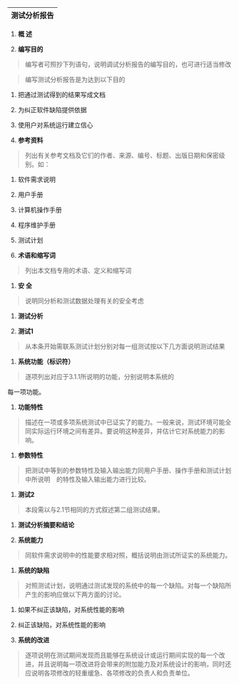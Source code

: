 | 测试分析报告 |
|--------------|


1.  **概 述**

2.  **编写目的**

>   编写者可照抄下列语句，说明调试分析报告的编写目的，也可进行适当修改

>   编写测试分析报告是为达到以下目的

1.  把通过测试得到的结果写成文档

2.  为纠正软件缺陷提供依据

3.  使用户对系统运行建立信心

4.  **参考资料**

>   列出有关参考文档及它们的作者、来源、编号、标题、出版日期和保密级别。如：

1.  软件需求说明

2.  用户手册

3.  计算机操作手册

4.  程序维护手册

5.  测试计划

6.  **术语和缩写词**

>   列出本文档专用的术语、定义和缩写词

1.  **安 全**

>   说明同分析和测试数据处理有关的安全考虑

1.  **测试分析**

2.  **测试1**

>   从本条开始需联系测试计划分别对每一组测试按以下几方面说明测试结果

1.  **系统功能（标识符）**

>   逐项列出对应于3.1.1所说明的功能，分别说明本系统的

每一项功能。

1.  **功能特性**

>   描述在一项或多项系统测试中已证实了的能力。一般来说，测试环境可能全同实际运行环境之间有差异。要说明这种差异，并估计它对系统能力的影响。

1.  **参数特性**

>   把测试中等到的参数特性及输入输出能力同用户手册、操作手册和测试计划中所说明　的特性及输入输出能力进行比较。

1.  **测试2**

>   本段需以与2.1节相同的方式叙述第二组测试结果。

1.  **测试分析摘要和结论**

2.  **系统能力**

>   同软件需求说明中的性能要求相对照，概括说明由测试所证实的系统能力。

1.  **系统的缺陷**

>   对照测试计划，说明通过测试发现的系统中的每一个缺陷。对每一个缺陷所产生的影响应做以下两方面的讨论。

1.  如果不纠正该缺陷，对系统性能的影响

2.  纠正该缺陷，对系统性能的影响

3.  **系统的改进**

>   逐项说明在测试期间发现而且能够在系统设计或运行期间实现的每一个改进，并且说明每一项改进将会带来的附加能力及对系统设计的影响，同时还应说明各项修改的轻重缓急、各项修改的负责人和负责单位。

